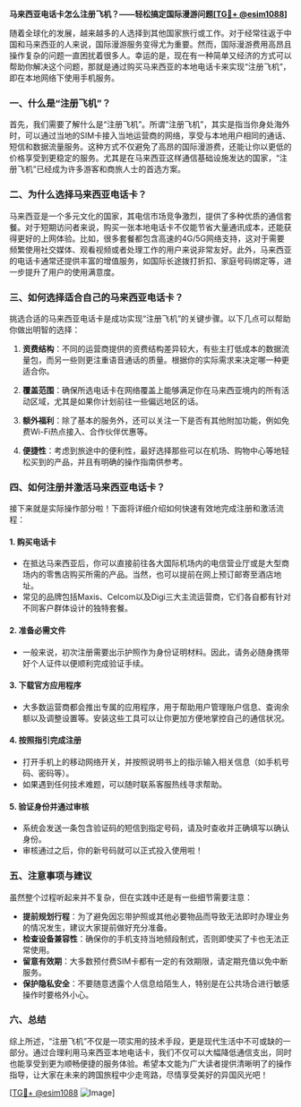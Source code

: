 **马来西亚电话卡怎么注册飞机？——轻松搞定国际漫游问题[[TG💪+ @esim1088](https://t.me/s/esim1088)]**

随着全球化的发展，越来越多的人选择到其他国家旅行或工作。对于经常往返于中国和马来西亚的人来说，国际漫游服务变得尤为重要。然而，国际漫游费用高昂且操作复杂的问题一直困扰着很多人。幸运的是，现在有一种简单又经济的方式可以帮助你解决这个问题，那就是通过购买马来西亚的本地电话卡来实现“注册飞机”，即在本地网络下使用手机服务。

### 一、什么是“注册飞机”？

首先，我们需要了解什么是“注册飞机”。所谓“注册飞机”，其实是指当你身处海外时，可以通过当地的SIM卡接入当地运营商的网络，享受与本地用户相同的通话、短信和数据流量服务。这种方式不仅避免了高昂的国际漫游费，还能让你以更低的价格享受到更稳定的服务。尤其是在马来西亚这样通信基础设施发达的国家，“注册飞机”已经成为许多游客和商旅人士的首选方案。

### 二、为什么选择马来西亚电话卡？

马来西亚是一个多元文化的国家，其电信市场竞争激烈，提供了多种优质的通信套餐。对于短期访问者来说，购买一张本地电话卡不仅能节省大量通讯成本，还能获得更好的上网体验。比如，很多套餐都包含高速的4G/5G网络支持，这对于需要频繁使用社交媒体、观看视频或者处理工作的用户来说非常友好。此外，马来西亚的电话卡通常还提供丰富的增值服务，如国际长途拨打折扣、家庭号码绑定等，进一步提升了用户的使用满意度。

### 三、如何选择适合自己的马来西亚电话卡？

挑选合适的马来西亚电话卡是成功实现“注册飞机”的关键步骤。以下几点可以帮助你做出明智的选择：

1. **资费结构**：不同的运营商提供的资费结构差异较大，有些主打低成本的数据流量包，而另一些则更注重语音通话的质量。根据你的实际需求来决定哪一种更适合你。
   
2. **覆盖范围**：确保所选电话卡在网络覆盖上能够满足你在马来西亚境内的所有活动区域，尤其是如果你计划前往一些偏远地区的话。

3. **额外福利**：除了基本的服务外，还可以关注一下是否有其他附加功能，例如免费Wi-Fi热点接入、合作伙伴优惠等。

4. **便捷性**：考虑到旅途中的便利性，最好选择那些可以在机场、购物中心等地轻松买到的产品，并且有明确的操作指南供参考。

### 四、如何注册并激活马来西亚电话卡？

接下来就是实际操作部分啦！下面将详细介绍如何快速有效地完成注册和激活流程：

#### 1. 购买电话卡
- 在抵达马来西亚后，你可以直接前往各大国际机场内的电信营业厅或是大型商场内的零售店购买所需的产品。当然，也可以提前在网上预订邮寄至酒店地址。
- 常见的品牌包括Maxis、Celcom以及Digi三大主流运营商，它们各自都有针对不同客户群体设计的独特套餐。

#### 2. 准备必需文件
- 一般来说，初次注册需要出示护照作为身份证明材料。因此，请务必随身携带好个人证件以便顺利完成验证手续。

#### 3. 下载官方应用程序
- 大多数运营商都会推出专属的应用程序，用于帮助用户管理账户信息、查询余额以及调整设置等。安装这些工具可以让你更加方便地掌控自己的通信状况。

#### 4. 按照指引完成注册
- 打开手机上的移动网络开关，并按照说明书上的指示输入相关信息（如手机号码、密码等）。
- 如果遇到任何技术难题，可以随时联系客服热线寻求帮助。

#### 5. 验证身份并通过审核
- 系统会发送一条包含验证码的短信到指定号码，请及时查收并正确填写以确认身份。
- 审核通过之后，你的新号码就可以正式投入使用啦！

### 五、注意事项与建议

虽然整个过程听起来并不复杂，但在实践中还是有一些细节需要注意：

- **提前规划行程**：为了避免因忘带护照或其他必要物品而导致无法即时办理业务的情况发生，建议大家提前做好充分准备。
- **检查设备兼容性**：确保你的手机支持当地频段制式，否则即使买了卡也无法正常使用。
- **留意有效期**：大多数预付费SIM卡都有一定的有效期限，请定期充值以免中断服务。
- **保护隐私安全**：不要随意透露个人信息给陌生人，特别是在公共场合进行敏感操作时要格外小心。

### 六、总结

综上所述，“注册飞机”不仅是一项实用的技术手段，更是现代生活中不可或缺的一部分。通过合理利用马来西亚本地电话卡，我们不仅可以大幅降低通信支出，同时也能享受到更为顺畅便捷的服务体验。希望本文能为广大读者提供清晰明了的操作指导，让大家在未来的跨国旅程中少走弯路，尽情享受美好的异国风光吧！

[[TG💪+ @esim1088](https://t.me/s/esim1088) ![Image](https://i.postimg.cc/4NQfJmqS/Snipaste-2025-05-13-00-14-12.png)]